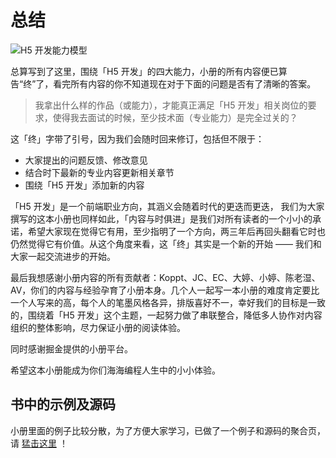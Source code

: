 # 总结

![H5 开发能力模型](https://user-gold-cdn.xitu.io/2018/3/6/161f90458e69df9b?w=1442&h=536&f=jpeg&s=38516)

总算写到了这里，围绕「H5 开发」的四大能力，小册的所有内容便已算告“终”了，看完所有内容的你不知道现在对于下面的问题是否有了清晰的答案。

> 我拿出什么样的作品（或能力），才能真正满足「H5 开发」相关岗位的要求，使得我去面试的时候，至少技术面（专业能力）是完全过关的？

这「终」字带了引号，因为我们会随时回来修订，包括但不限于：

* 大家提出的问题反馈、修改意见
* 结合时下最新的专业内容更新相关章节
* 围绕「H5 开发」添加新的内容

「H5 开发」是一个前端职业方向，其涵义会随着时代的更迭而更迭， 我们为大家撰写的这本小册也同样如此，「内容与时俱进」是我们对所有读者的一个小小的承诺，希望大家现在觉得它有用，至少指明了一个方向，两三年后再回头翻看它时也仍然觉得它有价值。从这个角度来看，这「终」其实是一个新的开始 —— 我们和大家一起交流进步的开始。

最后我想感谢小册内容的所有贡献者：Koppt、JC、EC、大婷、小婷、陈老湿、AV，你们的内容与经验孕育了小册本身。几个人一起写一本小册的难度肯定要比一个人写来的高，每个人的笔墨风格各异，排版喜好不一，幸好我们的目标是一致的，围绕着「H5 开发」这个主题，一起努力做了串联整合，降低多人协作对内容组织的整体影响，尽力保证小册的阅读体验。

同时感谢掘金提供的小册平台。

希望这本小册能成为你们海海编程人生中的小小体验。

## 书中的示例及源码

小册里面的例子比较分散，为了方便大家学习，已做了一个例子和源码的聚合页，请 [猛击这里](https://books.aotu.io/notes/2018/03/15/uidev/#%E4%B9%A6%E4%B8%AD%E7%A4%BA%E4%BE%8B) ！